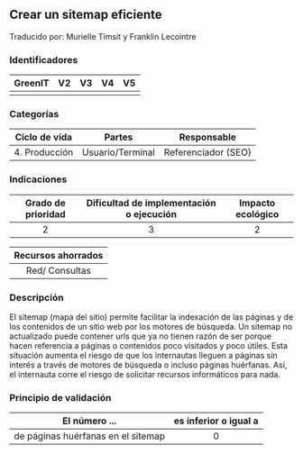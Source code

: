 ## Crear un sitemap eficiente

Traducido por: Murielle Timsit y Franklin Lecointre

### Identificadores

| GreenIT | V2  | V3  | V4  | V5  |
| :-----: | :-: | :-: | :-: | :-: |
|         |     |     |     |     |

### Categorías

| Ciclo de vida |      Partes      |     Responsable     |
| :-----------: | :--------------: | :-----------------: |
| 4. Producción | Usuario/Terminal | Referenciador (SEO) |

### Indicaciones

| Grado de prioridad | Dificultad de implementación o ejecución | Impacto ecológico |
| :----------------: | :--------------------------------------: | :---------------: |
|         2          |                    3                     |         2         |

| Recursos ahorrados |
| :----------------: |
|   Red/ Consultas   |

### Descripción

El sitemap (mapa del sitio) permite facilitar la indexación de las páginas y de los contenidos de un sitio web por los motores de búsqueda.
Un sitemap no actualizado puede contener urls que ya no tienen razón de ser porque hacen referencia a páginas o contenidos poco visitados y poco útiles.
Esta situación aumenta el riesgo de que los internautas lleguen a páginas sin interés a través de motores de búsqueda o incluso páginas huérfanas.
Así, el internauta corre el riesgo de solicitar recursos informáticos para nada.

### Principio de validación

| El número ...                      | es inferior o igual a |
| ---------------------------------- | :-------------------: |
| de páginas huérfanas en el sitemap |           0           |

